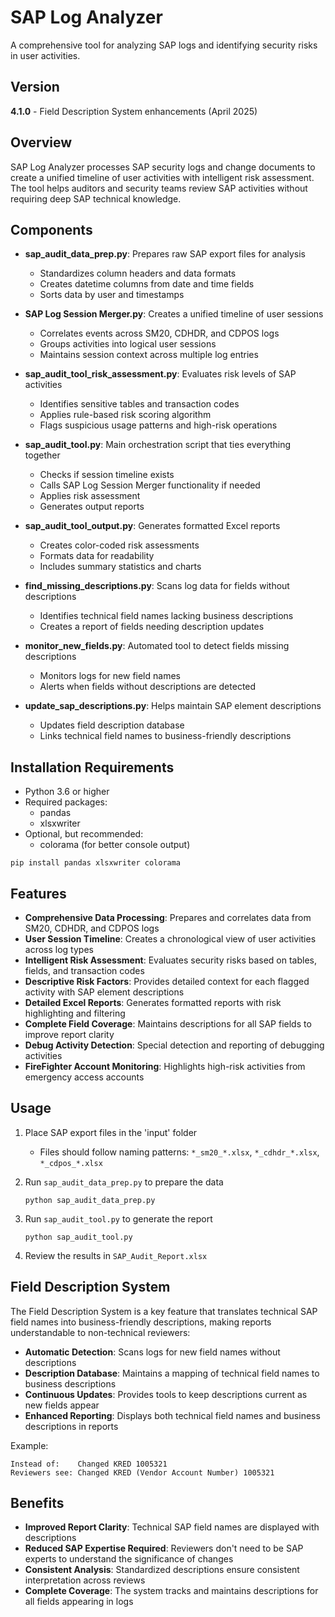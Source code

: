 # SAP Log Analyzer

A comprehensive tool for analyzing SAP logs and identifying security risks in user activities.

## Version
**4.1.0** - Field Description System enhancements (April 2025)

## Overview

SAP Log Analyzer processes SAP security logs and change documents to create a unified timeline of user activities with intelligent risk assessment. The tool helps auditors and security teams review SAP activities without requiring deep SAP technical knowledge.

## Components

- **sap_audit_data_prep.py**: Prepares raw SAP export files for analysis
  - Standardizes column headers and data formats
  - Creates datetime columns from date and time fields
  - Sorts data by user and timestamps

- **SAP Log Session Merger.py**: Creates a unified timeline of user sessions
  - Correlates events across SM20, CDHDR, and CDPOS logs
  - Groups activities into logical user sessions
  - Maintains session context across multiple log entries

- **sap_audit_tool_risk_assessment.py**: Evaluates risk levels of SAP activities
  - Identifies sensitive tables and transaction codes
  - Applies rule-based risk scoring algorithm
  - Flags suspicious usage patterns and high-risk operations

- **sap_audit_tool.py**: Main orchestration script that ties everything together
  - Checks if session timeline exists
  - Calls SAP Log Session Merger functionality if needed
  - Applies risk assessment
  - Generates output reports

- **sap_audit_tool_output.py**: Generates formatted Excel reports
  - Creates color-coded risk assessments
  - Formats data for readability
  - Includes summary statistics and charts

- **find_missing_descriptions.py**: Scans log data for fields without descriptions
  - Identifies technical field names lacking business descriptions
  - Creates a report of fields needing description updates

- **monitor_new_fields.py**: Automated tool to detect fields missing descriptions
  - Monitors logs for new field names
  - Alerts when fields without descriptions are detected

- **update_sap_descriptions.py**: Helps maintain SAP element descriptions
  - Updates field description database
  - Links technical field names to business-friendly descriptions

## Installation Requirements

- Python 3.6 or higher
- Required packages:
  - pandas
  - xlsxwriter
- Optional, but recommended:
  - colorama (for better console output)

```
pip install pandas xlsxwriter colorama
```

## Features

- **Comprehensive Data Processing**: Prepares and correlates data from SM20, CDHDR, and CDPOS logs
- **User Session Timeline**: Creates a chronological view of user activities across log types
- **Intelligent Risk Assessment**: Evaluates security risks based on tables, fields, and transaction codes
- **Descriptive Risk Factors**: Provides detailed context for each flagged activity with SAP element descriptions
- **Detailed Excel Reports**: Generates formatted reports with risk highlighting and filtering
- **Complete Field Coverage**: Maintains descriptions for all SAP fields to improve report clarity
- **Debug Activity Detection**: Special detection and reporting of debugging activities
- **FireFighter Account Monitoring**: Highlights high-risk activities from emergency access accounts

## Usage

1. Place SAP export files in the 'input' folder
   - Files should follow naming patterns: `*_sm20_*.xlsx`, `*_cdhdr_*.xlsx`, `*_cdpos_*.xlsx`

2. Run `sap_audit_data_prep.py` to prepare the data
   ```
   python sap_audit_data_prep.py
   ```

3. Run `sap_audit_tool.py` to generate the report
   ```
   python sap_audit_tool.py
   ```

4. Review the results in `SAP_Audit_Report.xlsx`

## Field Description System

The Field Description System is a key feature that translates technical SAP field names into business-friendly descriptions, making reports understandable to non-technical reviewers:

- **Automatic Detection**: Scans logs for new field names without descriptions
- **Description Database**: Maintains a mapping of technical field names to business descriptions
- **Continuous Updates**: Provides tools to keep descriptions current as new fields appear
- **Enhanced Reporting**: Displays both technical field names and business descriptions in reports

Example:
```
Instead of:    Changed KRED 1005321
Reviewers see: Changed KRED (Vendor Account Number) 1005321
```

## Benefits

- **Improved Report Clarity**: Technical SAP field names are displayed with descriptions
- **Reduced SAP Expertise Required**: Reviewers don't need to be SAP experts to understand the significance of changes
- **Consistent Analysis**: Standardized descriptions ensure consistent interpretation across reviews
- **Complete Coverage**: The system tracks and maintains descriptions for all fields appearing in logs
